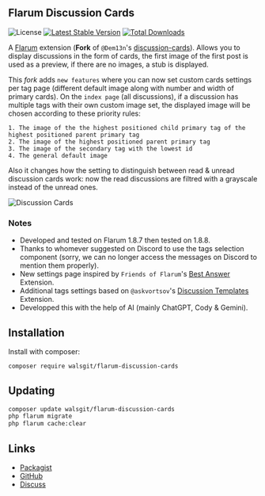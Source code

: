 ## Flarum Discussion Cards

![License](https://img.shields.io/badge/license-MIT-blue.svg) [![Latest Stable Version](https://img.shields.io/packagist/v/walsgit/flarum-discussion-cards.svg)](https://packagist.org/packages/walsgit/flarum-discussion-cards) [![Total Downloads](https://img.shields.io/packagist/dt/walsgit/flarum-discussion-cards.svg)](https://packagist.org/packages/walsgit/flarum-discussion-cards)

A [Flarum](https://flarum.org) extension (**Fork** of ``@Dem13n``'s [discussion-cards](https://github.com/Dem13n/discussion-cards)). Allows you to display discussions in the form of cards, the first image of the first post is used as a preview, if there are no images, a stub is displayed.

This *fork* adds ``new features`` where you can now set custom cards settings per tag page (different default image along with number and width of primary cards).
On the ``index page`` (all discussions), if a discussion has multiple tags with their own custom image set, the displayed image will be chosen according to these priority rules:
```
1. The image of the the highest positioned child primary tag of the highest positioned parent primary tag
2. The image of the highest positioned parent primary tag
3. The image of the secondary tag with the lowest id
4. The general default image
```
Also it changes how the setting to distinguish between read & unread discussion cards work: now the read discussions are filtred with a grayscale instead of the unread ones.

![Discussion Cards](https://i.postimg.cc/FsxNPWYk/flarum-ext-discussioncards-1.png)

### Notes
- Developed and tested on Flarum 1.8.7 then tested on 1.8.8.
- Thanks to whomever suggested on Discord to use the tags selection component (sorry, we can no longer access the messages on Discord to mention them properly).
- New settings page inspired by ``Friends of Flarum``'s [Best Answer](https://github.com/FriendsOfFlarum/best-answer) Extension.
- Additional tags settings based on ``@askvortsov``'s [Discussion Templates](https://github.com/askvortsov1/flarum-discussion-templates) Extension.
- Developped this with the help of AI (mainly ChatGPT, Cody & Gemini).

## Installation

Install with composer:

```sh
composer require walsgit/flarum-discussion-cards
```

## Updating

```sh
composer update walsgit/flarum-discussion-cards
php flarum migrate
php flarum cache:clear
```

## Links

- [Packagist](https://packagist.org/packages/walsgit/flarum-discussion-cards)
- [GitHub](https://github.com/walsgit/flarum-discussion-cards)
- [Discuss](https://discuss.flarum.org/d/36343-flarum-discussion-cards)

